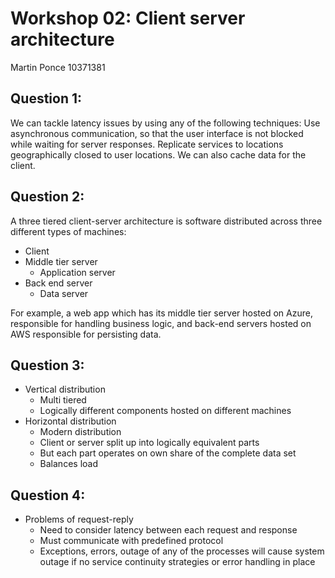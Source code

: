 # Workshop 02: Client server architecture

Martin Ponce 10371381

## Question 1:

We can tackle latency issues by using any of the following techniques: Use asynchronous communication, so that the user interface is not blocked while waiting for server responses. Replicate services to locations geographically closed to user locations. We can also cache data for the client.

## Question 2:

A three tiered client-server architecture is software distributed across three different types of machines:

- Client
- Middle tier server
  - Application server
- Back end server
  - Data server

For example, a web app which has its middle tier server hosted on Azure, responsible for handling business logic, and back-end servers hosted on AWS responsible for persisting data.

## Question 3:

- Vertical distribution
  - Multi tiered
  - Logically different components hosted on different machines
- Horizontal distribution
  - Modern distribution
  - Client or server split up into logically equivalent parts
  - But each part operates on own share of the complete data set
  - Balances load

## Question 4:

- Problems of request-reply
  - Need to consider latency between each request and response
  - Must communicate with predefined protocol
  - Exceptions, errors, outage of any of the processes will cause system outage if no service continuity strategies or error handling in place